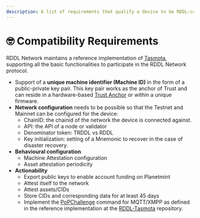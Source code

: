 ```yaml
---
description: A list of requirements that qualify a device to be RDDL-compatible.
---
```


# 🤓 Compatibility Requirements

RDDL Network maintains a reference implementation of [Tasmota](https://github.com/rddl-network/Tasmota), supporting all the basic functionalities to participate in the RDDL Network protocol.

* Support of a **unique machine identifier (Machine ID)** in the form of a public-private key pair. This key pair works as the anchor of Trust and can reside in a hardware-based [Trust Anchor](getting-connected/rddl-compatible-devices/trust-anchor.md) or within a unique firmware.
* **Network configuration** needs to be possible so that the Testnet and Mainnet can be configured for the device:
  * ChainID: the chainid of the network the device is connected against.
  * API: the API of a node or validator
  * Denominator token: TRDDL vs RDDL&#x20;
  * Key initialization: setting of a Mnemonic to recover in the case of disaster recovery.
* **Behavioural configuration**
  * Machine Attestation configuration
  * Asset attestation periodicity
* **Actionability**
  * Export public keys to enable account funding on Planetmint
  * Attest itself to the network
  * Attest assets/CIDs
  * Store CIDs and corresponding data for at least 45 days
  * Implement the [PoPChallenge](https://github.com/rddl-network/Tasmota/blob/rddl-development/tasmota/tasmota\_support/support\_command.ino#L942) command for MQTT/XMPP as defined in the reference implementation at the [RDDL-Tasmota](https://github.com/rddl-network/Tasmota/) repository.
